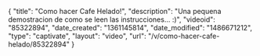 {
    "title": "Como hacer Cafe Helado!",
    "description": "Una pequena demostracion de como se leen las instrucciones... :)",
    "videoid": "85322894",
    "date_created": "1361145814",
    "date_modified": "1486671212",
    "type": "captivate",
    "layout": "video",
    "url": "\/v\/como-hacer-cafe-helado\/85322894"
}